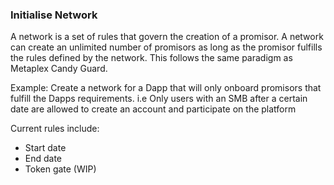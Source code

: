 ### Initialise Network

A network is a set of rules that govern the creation of a promisor. A network can create an unlimited number of promisors as long as the promisor fulfills the rules defined by the network. This follows the same paradigm as Metaplex Candy Guard. 

Example: Create a network for a Dapp that will only onboard promisors that fulfill the Dapps requirements. i.e Only users with an SMB after a certain date are allowed to create an account and participate on the platform

Current rules include:
- Start date
- End date
- Token gate (WIP)